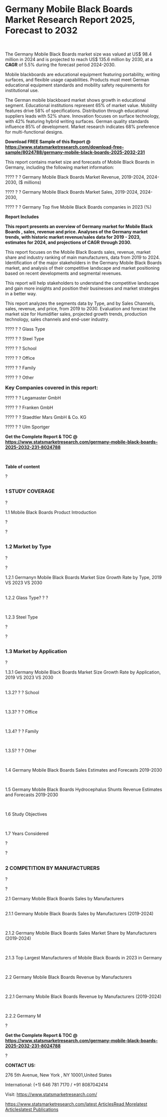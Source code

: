<h1>Germany Mobile Black Boards Market Research Report 2025, Forecast to 2032</h1><br/><p>The Germany Mobile Black Boards market size was valued at US$ 98.4 million in 2024 and is projected to reach US$ 135.6 million by 2030, at a <strong>CAGR</strong> of 5.5% during the forecast period 2024-2030.</p>
 
 
 
 <p>Mobile blackboards are educational equipment featuring portability, writing surfaces, and flexible usage capabilities. Products must meet German educational equipment standards and mobility safety requirements for institutional use.</p>
 
 
 
 <p>The German mobile blackboard market shows growth in educational segment. Educational institutions represent 65% of market value. Mobility features drive 58% of specifications. Distribution through educational suppliers leads with 52% share. Innovation focuses on surface technology, with 42% featuring hybrid writing surfaces. German quality standards influence 85% of development. Market research indicates 68% preference for multi-functional designs.</p>
 
 
 
 <p><strong>Download FREE Sample of this Report @ <a href="https://www.statsmarketresearch.com/download-free-sample/8024788/germany-mobile-black-boards-2025-2032-231">https://www.statsmarketresearch.com/download-free-sample/8024788/germany-mobile-black-boards-2025-2032-231</a></strong></p>
 
 
 
 <p>This report contains market size and forecasts of Mobile Black Boards in Germany, including the following market information:</p>
 
 
 
 <p>???? ? ? Germany Mobile Black Boards Market Revenue, 2019-2024, 2024-2030, ($ millions)</p>
 
 
 
 <p>???? ? ? Germany Mobile Black Boards Market Sales, 2019-2024, 2024-2030,</p>
 
 
 
 <p>???? ? ? Germany Top five Mobile Black Boards companies in 2023 (%)</p>
 
 
 
 <p><strong>Report Includes</strong></p>
 
 
 
 <p><strong>This report presents an overview of Germany market for Mobile Black Boards , sales, revenue and price. Analyses of the Germany market trends, with historic market revenue/sales data for 2019 - 2023, estimates for 2024, and projections of <strong>CAGR</strong> through 2030.</strong></p>
 
 
 
 <p>This report focuses on the Mobile Black Boards sales, revenue, market share and industry ranking of main manufacturers, data from 2019 to 2024. Identification of the major stakeholders in the Germany Mobile Black Boards market, and analysis of their competitive landscape and market positioning based on recent developments and segmental revenues.</p>
 
 
 
 <p>This report will help stakeholders to understand the competitive landscape and gain more insights and position their businesses and market strategies in a better way.</p>
 
 
 
 <p>This report analyzes the segments data by Type, and by Sales Channels, sales, revenue, and price, from 2019 to 2030. Evaluation and forecast the market size for Humidifier sales, projected growth trends, production technology, sales channels and end-user industry.</p>
 
 
 
 <p>???? ? ? Glass Type</p>
 
 
 
 <p>???? ? ? Steel Type</p>
 
 
 
 <p>???? ? ? School</p>
 
 
 
 <p>???? ? ? Office</p>
 
 
 
 <p>???? ? ? Family</p>
 
 
 
 <p>???? ? ? Other</p>
 
 
 
 <p><span style="font-size:16px"><strong>Key Companies covered in this report:</strong></span></p>
 
 
 
 <p>???? ? ? Legamaster GmbH</p>
 
 
 
 <p>???? ? ? Franken GmbH</p>
 
 
 
 <p>???? ? ? Staedtler Mars GmbH & Co. KG</p>
 
 
 
 <p>???? ? ? Ulm Sportger</p>
 
 
 
 <div><b>Get the Complete Report & TOC @ <a href="https://www.statsmarketresearch.com/germany-mobile-black-boards-2025-2032-231-8024788">https://www.statsmarketresearch.com/germany-mobile-black-boards-2025-2032-231-8024788</a></b></div>
 
 
 
 <p><br />
 
 <b>Table of content</b></p>
 
 
 
 <p>? </p>
 
 
 
 <h2><span style="font-size:16px"><strong>1 STUDY COVERAGE</strong></span></h2>
 
 
 
 <p>? </p>
 
 
 
 <p>1.1 Mobile Black Boards Product Introduction</p>
 
 
 
 <p>? </p>
 
 
 
 <p>? </p>
 
 
 
 <h2><span style="font-size:16px"><strong>1.2 Market by Type</strong></span></h2>
 
 
 
 <p>? </p>
 
 
 
 <p>? </p>
 
 
 
 <p>1.2.1 Germanyn Mobile Black Boards Market Size Growth Rate by Type, 2019 VS 2023 VS 2030<br />
 
 <br />
 
 1.2.2 Glass Type? ? ? <br />
 
 <br />
 
 1.2.3 Steel Type<br />
 
 ? </p>
 
 
 
 <p>? </p>
 
 
 
 <h2><span style="font-size:16px"><strong>1.3 Market by Application</strong></span></h2>
 
 
 
 <p>? </p>
 
 
 
 <p>1.3.1 Germany Mobile Black Boards Market Size Growth Rate by Application, 2019 VS 2023 VS 2030<br />
 
 <br />
 
 1.3.2? ? ? School<br />
 
 <br />
 
 1.3.3? ? ? Office<br />
 
 <br />
 
 1.3.4? ? ? Family<br />
 
 <br />
 
 1.3.5? ? ? Other<br />
 
 <br />
 
 1.4 Germany Mobile Black Boards Sales Estimates and Forecasts 2019-2030<br />
 
 <br />
 
 1.5 Germany Mobile Black Boards Hydrocephalus Shunts Revenue Estimates and Forecasts 2019-2030<br />
 
 <br />
 
 1.6 Study Objectives<br />
 
 <br />
 
 1.7 Years Considered</p>
 
 
 
 <p>? </p>
 
 
 
 <p>? </p>
 
 
 
 <h2><span style="font-size:16px"><strong>2 COMPETITION BY MANUFACTURERS</strong></span></h2>
 
 
 
 <p>? </p>
 
 
 
 <p>? </p>
 
 
 
 <p>2.1 Germany Mobile Black Boards Sales by Manufacturers<br />
 
 <br />
 
 2.1.1 Germany Mobile Black Boards Sales by Manufacturers (2019-2024)<br />
 
 <br />
 
 2.1.2 Germany Mobile Black Boards Sales Market Share by Manufacturers (2019-2024)<br />
 
 <br />
 
 2.1.3 Top Largest Manufacturers of Mobile Black Boards in 2023 in Germany<br />
 
 <br />
 
 2.2 Germany Mobile Black Boards Revenue by Manufacturers<br />
 
 <br />
 
 2.2.1 Germany Mobile Black Boards Revenue by Manufacturers (2019-2024)<br />
 
 <br />
 
 2.2.2 Germany M</p>
 
 
 
 <p>? </p>
 
 
 
 <div><b>Get the Complete Report & TOC @ <a href="https://www.statsmarketresearch.com/germany-mobile-black-boards-2025-2032-231-8024788">https://www.statsmarketresearch.com/germany-mobile-black-boards-2025-2032-231-8024788</a></b></div>
 
 
 
 <p>? </p>
 
 
 
 <p><b>CONTACT US:</b><br />
 
 276 5th Avenue, New York , NY 10001,United States<br />
 
 International: (+1) 646 781 7170 / +91 8087042414<br />
 
 Visit: <a href="https://www.statsmarketresearch.com/">https://www.statsmarketresearch.com/</a><br />
 
 <a href="https://gyeongbokgung.com">https://www.statsmarketresearch.com/</a><a href="https://hallyeomaritime.com">latest Articles</a><a href="https://jingwansa.com">Read More</a><a href="https://nguoiviet.jp/">latest Articles</a><a href="https://www.intelmarketresearch.com/">latest Publications</a></p>